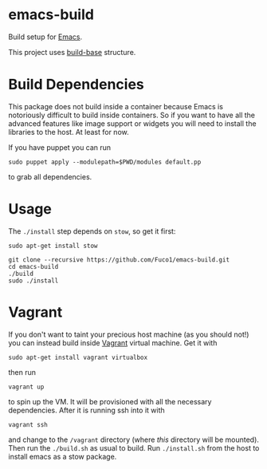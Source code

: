 # emacs-build

Build setup for [Emacs](https://www.gnu.org/software/emacs/).

This project uses [build-base](https://github.com/Fuco1/build-base) structure.

# Build Dependencies

This package does not build inside a container because Emacs is notoriously difficult to build inside containers.  So if you want to have all the advanced features like image support or widgets you will need to install the libraries to the host.  At least for now.

If you have puppet you can run

    sudo puppet apply --modulepath=$PWD/modules default.pp

to grab all dependencies.

# Usage

The `./install` step depends on `stow`, so get it first:

``` shell
sudo apt-get install stow
```

``` shell
git clone --recursive https://github.com/Fuco1/emacs-build.git
cd emacs-build
./build
sudo ./install
```

# Vagrant

If you don't want to taint your precious host machine (as you should not!) you can instead build inside [Vagrant](https://www.vagrantup.com/) virtual machine.  Get it with

    sudo apt-get install vagrant virtualbox

then run

    vagrant up

to spin up the VM.  It will be provisioned with all the necessary dependencies.  After it is running ssh into it with

    vagrant ssh

and change to the `/vagrant` directory (where *this* directory will be mounted).  Then run the `./build.sh` as usual to build.  Run `./install.sh` from the host to install emacs as a stow package.
